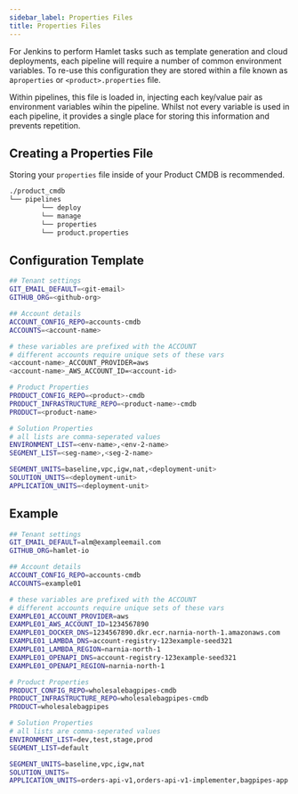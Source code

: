 ```yaml
---
sidebar_label: Properties Files
title: Properties Files
---
```

For Jenkins to perform Hamlet tasks such as template generation and cloud deployments, each pipeline will require a number of common environment variables. To re-use this configuration they are stored within a file known as a`properties` or `<product>.properties` file.

Within pipelines, this file is loaded in, injecting each key/value pair as environment variables wihin the pipeline. Whilst not every variable is used in each pipeline, it provides a single place for storing this information and prevents repetition.

## Creating a Properties File

Storing your `properties` file inside of your Product CMDB is recommended.

```bash
./product_cmdb
└── pipelines
        └── deploy
        └── manage
        └── properties
        └── product.properties
```

## Configuration Template

```bash
## Tenant settings
GIT_EMAIL_DEFAULT=<git-email>
GITHUB_ORG=<github-org>

## Account details
ACCOUNT_CONFIG_REPO=accounts-cmdb
ACCOUNTS=<account-name>

# these variables are prefixed with the ACCOUNT
# different accounts require unique sets of these vars
<account-name>_ACCOUNT_PROVIDER=aws
<account-name>_AWS_ACCOUNT_ID=<account-id>

# Product Properties
PRODUCT_CONFIG_REPO=<product>-cmdb
PRODUCT_INFRASTRUCTURE_REPO=<product-name>-cmdb
PRODUCT=<product-name>

# Solution Properties
# all lists are comma-seperated values
ENVIRONMENT_LIST=<env-name>,<env-2-name>
SEGMENT_LIST=<seg-name>,<seg-2-name>

SEGMENT_UNITS=baseline,vpc,igw,nat,<deployment-unit>
SOLUTION_UNITS=<deployment-unit>
APPLICATION_UNITS=<deployment-unit>
```

## Example

```bash
## Tenant settings
GIT_EMAIL_DEFAULT=alm@exampleemail.com
GITHUB_ORG=hamlet-io

## Account details
ACCOUNT_CONFIG_REPO=accounts-cmdb
ACCOUNTS=example01

# these variables are prefixed with the ACCOUNT
# different accounts require unique sets of these vars
EXAMPLE01_ACCOUNT_PROVIDER=aws
EXAMPLE01_AWS_ACCOUNT_ID=1234567890
EXAMPLE01_DOCKER_DNS=1234567890.dkr.ecr.narnia-north-1.amazonaws.com
EXAMPLE01_LAMBDA_DNS=account-registry-123example-seed321
EXAMPLE01_LAMBDA_REGION=narnia-north-1
EXAMPLE01_OPENAPI_DNS=account-registry-123example-seed321
EXAMPLE01_OPENAPI_REGION=narnia-north-1

# Product Properties
PRODUCT_CONFIG_REPO=wholesalebagpipes-cmdb
PRODUCT_INFRASTRUCTURE_REPO=wholesalebagpipes-cmdb
PRODUCT=wholesalebagpipes

# Solution Properties
# all lists are comma-seperated values
ENVIRONMENT_LIST=dev,test,stage,prod
SEGMENT_LIST=default

SEGMENT_UNITS=baseline,vpc,igw,nat
SOLUTION_UNITS=
APPLICATION_UNITS=orders-api-v1,orders-api-v1-implementer,bagpipes-app
```
